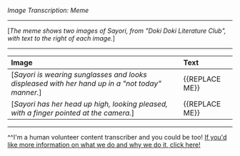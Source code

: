 *Image Transcription: Meme*

---

[*The meme shows two images of Sayori, from "Doki Doki Literature Club", with text to the right of each image.*]

---

|Image|Text|
|:-|:-|
|[*Sayori is wearing sunglasses and looks displeased with her hand up in a "not today" manner.*]|{{REPLACE ME}}|
|[*Sayori has her head up high, looking pleased, with a finger pointed at the camera.*]|{{REPLACE ME}}|

---

^^I'm&#32;a&#32;human&#32;volunteer&#32;content&#32;transcriber&#32;and&#32;you&#32;could&#32;be&#32;too!&#32;[If&#32;you'd&#32;like&#32;more&#32;information&#32;on&#32;what&#32;we&#32;do&#32;and&#32;why&#32;we&#32;do&#32;it,&#32;click&#32;here!](https://www.reddit.com/r/TranscribersOfReddit/wiki/index)
